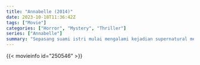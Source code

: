 ```yaml
---
title: "Annabelle (2014)"
date: 2023-10-18T11:36:42Z
tags: ["Movie"]
categories: ["Horror", "Mystery", "Thriller"]
series: ["Annabelle"]
summary: "Sepasang suami istri mulai mengalami kejadian supernatural mengerikan yang melibatkan boneka antik tak lama setelah rumah mereka diserang oleh pemuja setan."
---
```



  <mux-player stream-type="on-demand"
  src="https://kp3d-my.sharepoint.com/personal/ryoo_kp3d_onmicrosoft_com/_layouts/15/download.aspx?share=ETjM8EUXcQ1PjE8MWknF32ABX3v7IrUVhddgufMNqnxDtQ" prefer-playback="mse" controls>
 
  </mux-player>
  

{{< movieinfo id="250546" >}}

  <script src="https://cdn.jsdelivr.net/npm/@mux/mux-player"></script>
  
   <script type="application/ld+json">
 {
  "@context": "https://schema.org/",
  "@type": "VideoObject",
  "name": "Annabelle",
  "contentUrl": "https://stream.mux.com/dob00FJ8DWT7JaXOMwB5WebCvLS001gqQLzPqUQYEuIqs.m3u8",
  "contentUrl": "https://stream.mux.com/dob00FJ8DWT7JaXOMwB5WebCvLS001gqQLzPqUQYEuIqs.m3u8",
  "thumbnailUrl": "https://www.themoviedb.org/t/p/original/boxuxPM8r5ptlQHrd7Ia8U8dWvV.jpg?width=314&fit_mode=preserve&time=25",
  "uploadDate": "2023-10-18T11:36:42Z",
}

</script>
